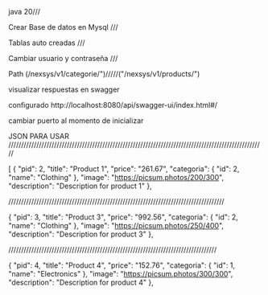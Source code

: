 java 20///

Crear Base de datos en Mysql ///

Tablas auto creadas ///

Cambiar usuario y contraseña ///

Path (/nexsys/v1/categorie/")/////("/nexsys/v1/products/")

visualizar respuestas en swagger 

configurado http://localhost:8080/api/swagger-ui/index.html#/

cambiar puerto al momento de inicializar 


JSON PARA USAR 
/////////////////////////////////////////////////////////////////////////////////////////////////////






[
  {
    "pid": 2,
    "title": "Product 1",
    "price": "261.67",
    "categoria": {
      "id": 2,
      "name": "Clothing"
    },
    "image": "https://picsum.photos/200/300",
    "description": "Description for product 1"
  },
  
  
  
  
  
  
  
  
  
  
  /////////////////////////////////////////////////////////////////////////////////////
  
  
  
  
  {
    "pid": 3,
    "title": "Product 3",
    "price": "992.56",
    "categoria": {
      "id": 2,
      "name": "Clothing"
    },
    "image": "https://picsum.photos/250/400",
    "description": "Description for product 3"
  },
  
  
  
  
  //////////////////////////////////////////////////////////////////////////////////
  
  
  
  
  {
    "pid": 4,
    "title": "Product 4",
    "price": "152.76",
    "categoria": {
      "id": 1,
      "name": "Electronics"
    },
    "image": "https://picsum.photos/300/300",
    "description": "Description for product 4"
  },


